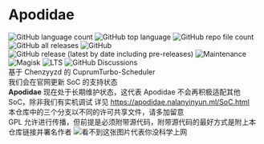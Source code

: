 # Apodidae
![GitHub language count](https://img.shields.io/github/languages/count/naranyinyun/Apodidae?style=flat-square)
![GitHub top language](https://img.shields.io/github/languages/top/naranyinyun/Apodidae?style=flat-square)
![GitHub repo file count](https://img.shields.io/github/directory-file-count/naranyinyun/Apodidae?style=flat-square)
![GitHub all releases](https://img.shields.io/github/downloads/naranyinyun/Apodidae/total?style=flat-square)
![GitHub](https://img.shields.io/github/license/naranyinyun/Apodidae?style=flat-square)
![GitHub release (latest by date including pre-releases)](https://img.shields.io/github/v/release/naranyinyun/Apodidae?include_prereleases&style=flat-square)
![Maintenance](https://img.shields.io/maintenance/yes/2023?style=flat-square)
![Magisk](https://img.shields.io/badge/Magisk-Support-green?style=flat-square)
![LTS](https://img.shields.io/badge/LTS-True-green?style=flat-square)
![GitHub Discussions](https://img.shields.io/github/discussions/naranyinyun/Apodidae?style=flat-square)  
基于 Chenzyyzd 的 CuprumTurbo-Scheduler     
我们会在官网更新 SoC 的支持状态      
**Apodidae** 现在处于长期维护状态，这代表 Apodidae 不会再积极适配其他SoC，除非我们有实机调试 
详见 https://apodidae.nalanyinyun.ml/SoC.html  
本仓库中的三个分支以不同的许可共享文件，请多加留意  
GPL 允许进行传播，但前提是必须附带源代码，附带源代码的最好方式是附上本仓库链接并署名作者 
![看不到这张图片代表你没科学上网](https://raw.githubusercontent.com/naranyinyun/Apodidae/main/01b4546075f049a68d662f1229a0f9ab.png)
